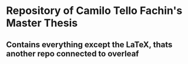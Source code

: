 # Repository of Camilo Tello Fachin's Master Thesis 
## Contains everything except the LaTeX, thats another repo connected to overleaf